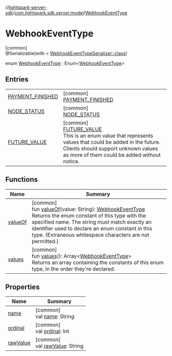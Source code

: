 //[lightspark-server-sdk](../../../index.md)/[com.lightspark.sdk.server.model](../index.md)/[WebhookEventType](index.md)

# WebhookEventType

[common]\
@Serializable(with = [WebhookEventTypeSerializer::class](../-webhook-event-type-serializer/index.md))

enum [WebhookEventType](index.md) : Enum&lt;[WebhookEventType](index.md)&gt;

## Entries

| | |
|---|---|
| [PAYMENT_FINISHED](-p-a-y-m-e-n-t_-f-i-n-i-s-h-e-d/index.md) | [common]<br>[PAYMENT_FINISHED](-p-a-y-m-e-n-t_-f-i-n-i-s-h-e-d/index.md) |
| [NODE_STATUS](-n-o-d-e_-s-t-a-t-u-s/index.md) | [common]<br>[NODE_STATUS](-n-o-d-e_-s-t-a-t-u-s/index.md) |
| [FUTURE_VALUE](-f-u-t-u-r-e_-v-a-l-u-e/index.md) | [common]<br>[FUTURE_VALUE](-f-u-t-u-r-e_-v-a-l-u-e/index.md)<br>This is an enum value that represents values that could be added in the future. Clients should support unknown values as more of them could be added without notice. |

## Functions

| Name | Summary |
|---|---|
| [valueOf](value-of.md) | [common]<br>fun [valueOf](value-of.md)(value: String): [WebhookEventType](index.md)<br>Returns the enum constant of this type with the specified name. The string must match exactly an identifier used to declare an enum constant in this type. (Extraneous whitespace characters are not permitted.) |
| [values](values.md) | [common]<br>fun [values](values.md)(): Array&lt;[WebhookEventType](index.md)&gt;<br>Returns an array containing the constants of this enum type, in the order they're declared. |

## Properties

| Name | Summary |
|---|---|
| [name](../-withdrawal-request-status/-f-u-t-u-r-e_-v-a-l-u-e/index.md#-372974862%2FProperties%2F-1086033721) | [common]<br>val [name](../-withdrawal-request-status/-f-u-t-u-r-e_-v-a-l-u-e/index.md#-372974862%2FProperties%2F-1086033721): String |
| [ordinal](../-withdrawal-request-status/-f-u-t-u-r-e_-v-a-l-u-e/index.md#-739389684%2FProperties%2F-1086033721) | [common]<br>val [ordinal](../-withdrawal-request-status/-f-u-t-u-r-e_-v-a-l-u-e/index.md#-739389684%2FProperties%2F-1086033721): Int |
| [rawValue](raw-value.md) | [common]<br>val [rawValue](raw-value.md): String |
